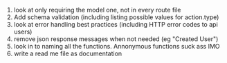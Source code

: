 1. look at only requiring the model one, not in every route file
2. Add schema validation (including listing possible values for action.type)
3. look at error handling best practices (including HTTP error codes to api users)
4. remove json response messages when not needed (eg "Created User")
5. look in to naming all the functions. Annonymous functions suck ass IMO
6. write a read me file as documentation